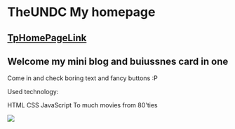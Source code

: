 # TheUNDC My homepage
## [TpHomePageLink](https://theundc.github.io/TpHomePage/)

## Welcome my mini blog and buiussnes card in one

Come in and check boring text and fancy buttons :P

Used technology:

HTML
CSS
JavaScript
To much movies from 80'ties

![](images/Homepage12.gif)

